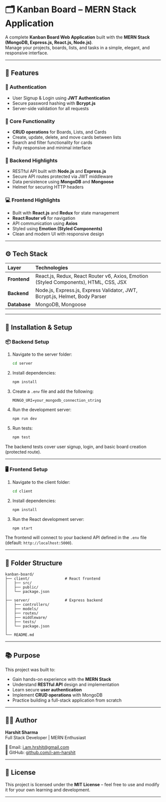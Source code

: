 # 🗂️ Kanban Board – MERN Stack Application

A complete **Kanban Board Web Application** built with the **MERN Stack (MongoDB, Express.js, React.js, Node.js)**.  
Manage your projects, boards, lists, and tasks in a simple, elegant, and responsive interface.

---

## 🚀 Features

### 🔐 Authentication

- User Signup & Login using **JWT Authentication**
- Secure password hashing with **Bcrypt.js**
- Server-side validation for all requests

### 🧩 Core Functionality

- **CRUD operations** for Boards, Lists, and Cards
- Create, update, delete, and move cards between lists
- Search and filter functionality for cards
- Fully responsive and minimal interface

### 🧠 Backend Highlights

- RESTful API built with **Node.js** and **Express.js**
- Secure API routes protected via JWT middleware
- Data persistence using **MongoDB** and **Mongoose**
- Helmet for securing HTTP headers

### 💻 Frontend Highlights

- Built with **React.js** and **Redux** for state management
- **React Router v6** for navigation
- API communication using **Axios**
- Styled using **Emotion (Styled Components)**
- Clean and modern UI with responsive design

---

## ⚙️ Tech Stack

| Layer        | Technologies                                                                         |
| :----------- | :----------------------------------------------------------------------------------- |
| **Frontend** | React.js, Redux, React Router v6, Axios, Emotion (Styled Components), HTML, CSS, JSX |
| **Backend**  | Node.js, Express.js, Express Validator, JWT, Bcrypt.js, Helmet, Body Parser          |
| **Database** | MongoDB, Mongoose                                                                    |

---

## 🧪 Installation & Setup

### 📦 Backend Setup

1. Navigate to the server folder:
   ```bash
   cd server
   ```
2. Install dependencies:
   ```bash
   npm install
   ```
3. Create a `.env` file and add the following:
   ```env
   MONGO_URI=your_mongodb_connection_string
   ```
4. Run the development server:
   ```bash
   npm run dev
   ```
5. Run tests:
   ```bash
   npm test
   ```

The backend tests cover user signup, login, and basic board creation (protected route).

---

### 🖥️ Frontend Setup

1. Navigate to the client folder:
   ```bash
   cd client
   ```
2. Install dependencies:
   ```bash
   npm install
   ```
3. Run the React development server:
   ```bash
   npm start
   ```

The frontend will connect to your backend API defined in the `.env` file (default: `http://localhost:5000`).

---

## 🧰 Folder Structure

```
kanban-board/
├── client/                # React frontend
│   ├── src/
│   ├── public/
│   └── package.json
│
├── server/                # Express backend
│   ├── controllers/
│   ├── models/
│   ├── routes/
│   ├── middleware/
│   ├── tests/
│   └── package.json
│
└── README.md
```

---

## 📚 Purpose

This project was built to:

- Gain hands-on experience with the **MERN Stack**
- Understand **RESTful API** design and implementation
- Learn secure **user authentication**
- Implement **CRUD operations** with MongoDB
- Practice building a full-stack application from scratch

---

## 👨‍💻 Author

**Harshit Sharma**  
Full Stack Developer | MERN Enthusiast

📧 Email: [i.am.hrshit@gmail.com](mailto:i.am.hrshit@gmail.com)  
🔗 GitHub: [github.com/i-am-harshit](https://github.com/i-am-harshit/thrifty-ai-coding-assessment)

---

## 🪪 License

This project is licensed under the **MIT License** – feel free to use and modify it for your own learning and development.

---
